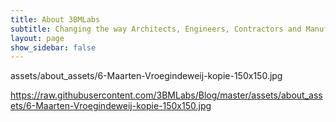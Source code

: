 ```yaml
---
title: About 3BMLabs
subtitle: Changing the way Architects, Engineers, Contractors and Manufacturers design and build building
layout: page
show_sidebar: false
---
```

assets/about_assets/6-Maarten-Vroegindeweij-kopie-150x150.jpg

https://raw.githubusercontent.com/3BMLabs/Blog/master/assets/about_assets/6-Maarten-Vroegindeweij-kopie-150x150.jpg
